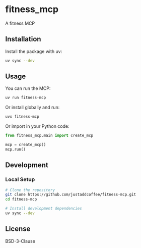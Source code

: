 # fitness_mcp

A fitness MCP

## Installation

Install the package with uv:

```bash
uv sync --dev
```

## Usage

You can run the MCP:

```bash
uv run fitness-mcp
```

Or install globally and run:

```bash
uvx fitness-mcp
```

Or import in your Python code:

```python
from fitness_mcp.main import create_mcp

mcp = create_mcp()
mcp.run()
```

## Development

### Local Setup

```bash
# Clone the repository
git clone https://github.com/justaddcoffee/fitness-mcp.git
cd fitness-mcp

# Install development dependencies
uv sync --dev
```


## License

BSD-3-Clause
